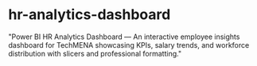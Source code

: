 # hr-analytics-dashboard
"Power BI HR Analytics Dashboard — An interactive employee insights dashboard for TechMENA showcasing KPIs, salary trends, and workforce distribution with slicers and professional formatting."
